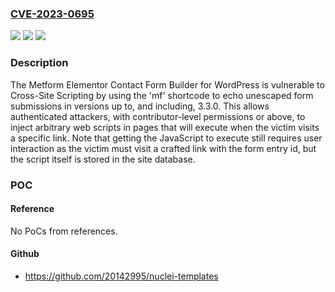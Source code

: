 ### [CVE-2023-0695](https://cve.mitre.org/cgi-bin/cvename.cgi?name=CVE-2023-0695)
![](https://img.shields.io/static/v1?label=Product&message=Metform%20Elementor%20Contact%20Form%20Builder%20%E2%80%93%20Flexible%20and%20Design-Friendly%20Contact%20Form%20builder%20plugin%20for%20WordPress&color=blue)
![](https://img.shields.io/static/v1?label=Version&message=*%3C%3D%203.3.0%20&color=brighgreen)
![](https://img.shields.io/static/v1?label=Vulnerability&message=CWE-79%20Improper%20Neutralization%20of%20Input%20During%20Web%20Page%20Generation%20('Cross-site%20Scripting')&color=brighgreen)

### Description

The Metform Elementor Contact Form Builder for WordPress is vulnerable to Cross-Site Scripting by using the 'mf' shortcode to echo unescaped form submissions in versions up to, and including, 3.3.0. This allows authenticated attackers, with contributor-level permissions or above, to inject arbitrary web scripts in pages that will execute when the victim visits a specific link. Note that getting the JavaScript to execute still requires user interaction as the victim must visit a crafted link with the form entry id, but the script itself is stored in the site database.

### POC

#### Reference
No PoCs from references.

#### Github
- https://github.com/20142995/nuclei-templates

